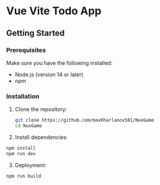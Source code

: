 # Vue Vite Todo App

## Getting Started

### Prerequisites

Make sure you have the following installed:

- Node.js (version 14 or later)
- npm

### Installation

1. Clone the repository:

   ```bash
   git clone https://github.com/maxKharlanov501/NuxGame
   cd NuxGame
   ```
  

2. Install dependencies:

  ```bash
  npm install
  npm run dev
  ```


3. Deployment:

  ```bash
  npm run build
  ```